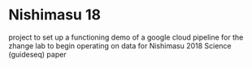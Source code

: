 # Nishimasu 18
project to set up a functioning demo of a google cloud pipeline for the zhange lab to begin operating on data for Nishimasu 2018 Science (guideseq) paper
